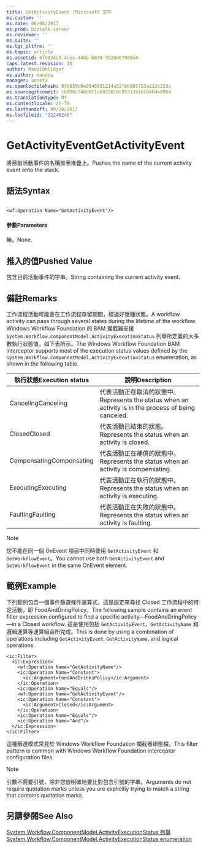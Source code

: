 ```yaml
---
title: GetActivityEvent |Microsoft 文件
ms.custom: ''
ms.date: 06/08/2017
ms.prod: biztalk-server
ms.reviewer: ''
ms.suite: ''
ms.tgt_pltfrm: ''
ms.topic: article
ms.assetid: 6fe824c9-4cea-44da-b830-5520d67988e0
caps.latest.revision: 10
author: MandiOhlinger
ms.author: mandia
manager: anneta
ms.openlocfilehash: 9fb039c0e9946091214a52fbb605753a212c233c
ms.sourcegitcommit: cb908c540d8f1a692d01dc8f313e16cb4b4e696d
ms.translationtype: MT
ms.contentlocale: zh-TW
ms.lasthandoff: 09/20/2017
ms.locfileid: "22246246"
---
```

# <a name="getactivityevent"></a><span data-ttu-id="a162a-102">GetActivityEvent</span><span class="sxs-lookup"><span data-stu-id="a162a-102">GetActivityEvent</span></span>
<span data-ttu-id="a162a-103">將目前活動事件的名稱推至堆疊上。</span><span class="sxs-lookup"><span data-stu-id="a162a-103">Pushes the name of the current activity event onto the stack.</span></span>  
  
## <a name="syntax"></a><span data-ttu-id="a162a-104">語法</span><span class="sxs-lookup"><span data-stu-id="a162a-104">Syntax</span></span>  
  
```  
  
<wf:Operation Name="GetActivityEvent"/>  
```  
  
#### <a name="parameters"></a><span data-ttu-id="a162a-105">參數</span><span class="sxs-lookup"><span data-stu-id="a162a-105">Parameters</span></span>  
 <span data-ttu-id="a162a-106">無。</span><span class="sxs-lookup"><span data-stu-id="a162a-106">None.</span></span>  
  
## <a name="pushed-value"></a><span data-ttu-id="a162a-107">推入的值</span><span class="sxs-lookup"><span data-stu-id="a162a-107">Pushed Value</span></span>  
 <span data-ttu-id="a162a-108">包含目前活動事件的字串。</span><span class="sxs-lookup"><span data-stu-id="a162a-108">String containing the current activity event.</span></span>  
  
## <a name="remarks"></a><span data-ttu-id="a162a-109">備註</span><span class="sxs-lookup"><span data-stu-id="a162a-109">Remarks</span></span>  
 <span data-ttu-id="a162a-110">工作流程活動可能會在工作流程存留期間，經過好幾種狀態。</span><span class="sxs-lookup"><span data-stu-id="a162a-110">A workflow activity can pass through several states during the lifetime of the workflow.</span></span> <span data-ttu-id="a162a-111">Windows Workflow Foundation 的 BAM 攔截器支援 `System.Workflow.ComponentModel.ActivityExecutionStatus` 列舉所定義的大多數執行狀態值，如下表所示。</span><span class="sxs-lookup"><span data-stu-id="a162a-111">The Windows Workflow Foundation BAM interceptor supports most of the execution status values defined by the `System.Workflow.ComponentModel.ActivityExecutionStatus` enumeration, as shown in the following table.</span></span>  
  
|<span data-ttu-id="a162a-112">執行狀態</span><span class="sxs-lookup"><span data-stu-id="a162a-112">Execution status</span></span>|<span data-ttu-id="a162a-113">說明</span><span class="sxs-lookup"><span data-stu-id="a162a-113">Description</span></span>|  
|----------------------|-----------------|  
|<span data-ttu-id="a162a-114">Canceling</span><span class="sxs-lookup"><span data-stu-id="a162a-114">Canceling</span></span>|<span data-ttu-id="a162a-115">代表活動正在取消的狀態中。</span><span class="sxs-lookup"><span data-stu-id="a162a-115">Represents the status when an activity is in the process of being canceled.</span></span>|  
|<span data-ttu-id="a162a-116">Closed</span><span class="sxs-lookup"><span data-stu-id="a162a-116">Closed</span></span>|<span data-ttu-id="a162a-117">代表活動已結束的狀態。</span><span class="sxs-lookup"><span data-stu-id="a162a-117">Represents the status when an activity is closed.</span></span>|  
|<span data-ttu-id="a162a-118">Compensating</span><span class="sxs-lookup"><span data-stu-id="a162a-118">Compensating</span></span>|<span data-ttu-id="a162a-119">代表活動正在補償的狀態中。</span><span class="sxs-lookup"><span data-stu-id="a162a-119">Represents the status when an activity is compensating.</span></span>|  
|<span data-ttu-id="a162a-120">Executing</span><span class="sxs-lookup"><span data-stu-id="a162a-120">Executing</span></span>|<span data-ttu-id="a162a-121">代表活動正在執行的狀態中。</span><span class="sxs-lookup"><span data-stu-id="a162a-121">Represents the status when an activity is executing.</span></span>|  
|<span data-ttu-id="a162a-122">Faulting</span><span class="sxs-lookup"><span data-stu-id="a162a-122">Faulting</span></span>|<span data-ttu-id="a162a-123">代表活動正在失敗的狀態中。</span><span class="sxs-lookup"><span data-stu-id="a162a-123">Represents the status when an activity is faulting.</span></span>|  
  
> [!NOTE]
>  <span data-ttu-id="a162a-124">您不能在同一個 OnEvent 項目中同時使用 `GetActivityEvent` 和 `GetWorkflowEvent`。</span><span class="sxs-lookup"><span data-stu-id="a162a-124">You cannot use both `GetActivityEvent` and `GetWorkflowEvent` in the same OnEvent element.</span></span>  
  
## <a name="example"></a><span data-ttu-id="a162a-125">範例</span><span class="sxs-lookup"><span data-stu-id="a162a-125">Example</span></span>  
 <span data-ttu-id="a162a-126">下列範例包含一個事件篩選條件運算式，這是設定來尋找 Closed 工作流程中的特定活動，即 FoodAndDringPolicy。</span><span class="sxs-lookup"><span data-stu-id="a162a-126">The following sample contains an event filter expression configured to find a specific activity—FoodAndDringPolicy—in a Closed workflow.</span></span> <span data-ttu-id="a162a-127">這是使用包括 `GetActivityEvent`、`GetActivityName` 和邏輯運算等運算組合所完成。</span><span class="sxs-lookup"><span data-stu-id="a162a-127">This is done by using a combination of operations including `GetActivityEvent`, `GetActivityName`, and logical operations.</span></span>  
  
```  
<ic:Filter>  
  <ic:Expression>  
    <wf:Operation Name="GetActivityName"/>  
    <ic:Operation Name="Constant">  
      <ic:Argument>FoodAndDrinksPolicy</ic:Argument>  
    </ic:Operation>  
    <ic:Operation Name="Equals"/>  
    <wf:Operation Name="GetActivityEvent"/>  
    <ic:Operation Name="Constant">  
      <ic:Argument>Closed</ic:Argument>  
    </ic:Operation>  
    <ic:Operation Name="Equals"/>  
    <ic:Operation Name="And"/>  
  </ic:Expression>  
</ic:Filter>  
```  
  
 <span data-ttu-id="a162a-128">這種篩選模式常見於 Windows Workflow Foundation 攔截器組態檔。</span><span class="sxs-lookup"><span data-stu-id="a162a-128">This filter pattern is common with Windows Workflow Foundation interceptor configuration files.</span></span>  
  
> [!NOTE]
>  <span data-ttu-id="a162a-129">引數不需要引號，除非您很明確地要比對包含引號的字串。</span><span class="sxs-lookup"><span data-stu-id="a162a-129">Arguments do not require quotation marks unless you are explicitly trying to match a string that contains quotation marks.</span></span>  
  
## <a name="see-also"></a><span data-ttu-id="a162a-130">另請參閱</span><span class="sxs-lookup"><span data-stu-id="a162a-130">See Also</span></span>  
 [<span data-ttu-id="a162a-131">System.Workflow.ComponentModel.ActivityExecutionStatus 列舉</span><span class="sxs-lookup"><span data-stu-id="a162a-131">System.Workflow.ComponentModel.ActivityExecutionStatus enumeration</span></span>](http://go.microsoft.com/fwlink/?LinkId=119570)